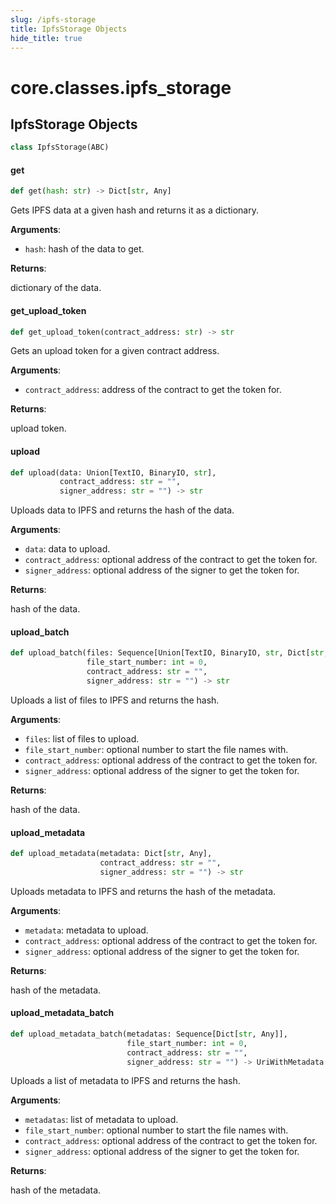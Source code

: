 ```yaml
---
slug: /ipfs-storage
title: IpfsStorage Objects
hide_title: true
---
```

<a id="core.classes.ipfs_storage"></a>

# core.classes.ipfs\_storage

<a id="core.classes.ipfs_storage.IpfsStorage"></a>

## IpfsStorage Objects

```python
class IpfsStorage(ABC)
```

<a id="core.classes.ipfs_storage.IpfsStorage.get"></a>

#### get

```python
def get(hash: str) -> Dict[str, Any]
```

Gets IPFS data at a given hash and returns it as a dictionary.

**Arguments**:

- `hash`: hash of the data to get.

**Returns**:

dictionary of the data.

<a id="core.classes.ipfs_storage.IpfsStorage.get_upload_token"></a>

#### get\_upload\_token

```python
def get_upload_token(contract_address: str) -> str
```

Gets an upload token for a given contract address.

**Arguments**:

- `contract_address`: address of the contract to get the token for.

**Returns**:

upload token.

<a id="core.classes.ipfs_storage.IpfsStorage.upload"></a>

#### upload

```python
def upload(data: Union[TextIO, BinaryIO, str],
           contract_address: str = "",
           signer_address: str = "") -> str
```

Uploads data to IPFS and returns the hash of the data.

**Arguments**:

- `data`: data to upload.
- `contract_address`: optional address of the contract to get the token for.
- `signer_address`: optional address of the signer to get the token for.

**Returns**:

hash of the data.

<a id="core.classes.ipfs_storage.IpfsStorage.upload_batch"></a>

#### upload\_batch

```python
def upload_batch(files: Sequence[Union[TextIO, BinaryIO, str, Dict[str, Any]]],
                 file_start_number: int = 0,
                 contract_address: str = "",
                 signer_address: str = "") -> str
```

Uploads a list of files to IPFS and returns the hash.

**Arguments**:

- `files`: list of files to upload.
- `file_start_number`: optional number to start the file names with.
- `contract_address`: optional address of the contract to get the token for.
- `signer_address`: optional address of the signer to get the token for.

**Returns**:

hash of the data.

<a id="core.classes.ipfs_storage.IpfsStorage.upload_metadata"></a>

#### upload\_metadata

```python
def upload_metadata(metadata: Dict[str, Any],
                    contract_address: str = "",
                    signer_address: str = "") -> str
```

Uploads metadata to IPFS and returns the hash of the metadata.

**Arguments**:

- `metadata`: metadata to upload.
- `contract_address`: optional address of the contract to get the token for.
- `signer_address`: optional address of the signer to get the token for.

**Returns**:

hash of the metadata.

<a id="core.classes.ipfs_storage.IpfsStorage.upload_metadata_batch"></a>

#### upload\_metadata\_batch

```python
def upload_metadata_batch(metadatas: Sequence[Dict[str, Any]],
                          file_start_number: int = 0,
                          contract_address: str = "",
                          signer_address: str = "") -> UriWithMetadata
```

Uploads a list of metadata to IPFS and returns the hash.

**Arguments**:

- `metadatas`: list of metadata to upload.
- `file_start_number`: optional number to start the file names with.
- `contract_address`: optional address of the contract to get the token for.
- `signer_address`: optional address of the signer to get the token for.

**Returns**:

hash of the metadata.
